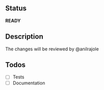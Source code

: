 ## Status
**READY**

## Description
The changes will be reviewed by @anilrajole

## Todos
- [ ] Tests
- [ ] Documentation 
